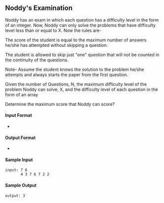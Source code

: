 ## **Noddy's Examination**

Noddy has an exam in which each question has a difficulty level in the form of an integer. Now, Noddy can only solve the problems that have difficulty level less than or equal to X. Now the rules are-

The score of the student is equal to the maximum number of answers he/she has attempted without skipping a question.

The student is allowed to skip just "one" question that will not be counted in the continuity of the questions.

Note- Assume the student knows the solution to the problem he/she attempts and always starts the paper from the first question.

Given the number of Questions, N, the maximum difficulty level of the problem Noddy can solve, X, and the difficulty level of each question in the form of an array

Determine the maximum score that Noddy can score?

#### **Input Format**

-

#### **Output Format**

- 

#### **Sample Input**
    input: 7 6
           4 3 7 6 7 2 2 

#### **Sample Output**
    output: 3
